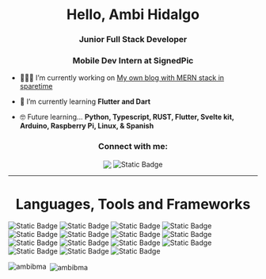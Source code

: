 <h1 align="center">Hello, Ambi Hidalgo</h1>
<h3 align="center">Junior Full Stack Developer</h3>
<h3 align="center">Mobile Dev Intern at SignedPic</h3>

- 👩🏻‍💻 I’m currently working on [My own blog with MERN stack in sparetime](https://github.com/ambibma/ambiBlog)

- 🌱 I’m currently learning **Flutter and Dart**

- 🤓 Future learning... **Python, Typescript, RUST, Flutter, Svelte kit, Arduino, Raspberry Pi, Linux, & Spanish**



<h3 align="center">Connect with me:</h3>

  <p align="center"><a href="https://www.linkedin.com/in/ambihidalgo/"><img align="center" src="https://img.shields.io/badge/LinkedIn-6fd2f9?style=for-the-badge&logo=linkedin&logoColor=282a36"></a> <img align='center' alt="Static Badge" src="https://img.shields.io/badge/AmbiHidalgo25%40gmail.com-ffb3ff?style=for-the-badge&logo=gmail&logoColor=282a36"></p>

---

<h1 align='center'> Languages, Tools and Frameworks</h1>

![Static Badge](https://img.shields.io/badge/javaScript-ffff66?style=for-the-badge&logo=javascript&logoColor=282a36) ![Static Badge](https://img.shields.io/badge/Csharp-99ccff?style=for-the-badge&logo=csharp&logoColor=282a36) ![Static Badge](https://img.shields.io/badge/CSS-4dc3ff?style=for-the-badge&logo=css3&logoColor=282a36) ![Static Badge](https://img.shields.io/badge/HTML-ff8566?style=for-the-badge&logo=html5&logoColor=282a36) ![Static Badge](https://img.shields.io/badge/Razor-ffbf80?style=for-the-badge) ![Static Badge](https://img.shields.io/badge/npm-white?style=for-the-badge&logo=npm) ![Static Badge](https://img.shields.io/badge/webpack-grey?style=for-the-badge&logo=webpack) ![Static Badge](https://img.shields.io/badge/git-white?style=for-the-badge&logo=git) ![Static Badge](https://img.shields.io/badge/JEST-white?style=for-the-badge&logo=jest&logoColor=282a36) ![Static Badge](https://img.shields.io/badge/REACT-d9b3ff?style=for-the-badge&logo=react&logoColor=282a36) ![Static Badge](https://img.shields.io/badge/Native-f2e6ff?style=for-the-badge&logo=react&logoColor=282a36) ![Static Badge](https://img.shields.io/badge/NodeJs-lightgreen?style=for-the-badge&logo=nodedotjs&logoColor=282a36) ![Static Badge](https://img.shields.io/badge/.Net-ccffff?style=for-the-badge&logo=dotnet&logoColor=282a36) ![Static Badge](https://img.shields.io/badge/FireBase-ffa64d?style=for-the-badge&logo=firebase&logoColor=282a36) ![Static Badge](https://img.shields.io/badge/MySQL-00d0ff?style=for-the-badge&logo=mysql&logoColor=282a36)


<p><img align="left" src="https://github-readme-stats.vercel.app/api/top-langs?username=ambibma&show_icons=true&locale=en&layout=compact" alt="ambibma" /></p>

<p>&nbsp;<img align="center" src="https://github-readme-stats.vercel.app/api?username=ambibma&show_icons=true&locale=en" alt="ambibma" /></p>





